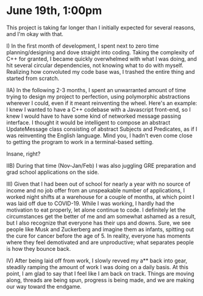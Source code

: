 # June 19th, 1:00pm

This project is taking far longer than I initially expected for several reasons, and I'm okay with that.

I) In the first month of development, I spent next to zero time planning/designing and dove straight into coding. Taking the complexity of C++ for granted, I became quickly overwhelmed with what I was doing, and hit several circular dependencies, not knowing what to do with myself. Realizing how convoluted my code base was, I trashed the entire thing and started from scratch.

IIA) In the following 2-3 months, I spent an unwarranted amount of time trying to design my project to perfection, using polymorphic abstractions wherever I could, even if it meant reinventing the wheel. Here's an example: I knew I wanted to have a C++ codebase with a Javascript front-end, so I knew I would have to have some kind of networked message passing interface. I thought it would be intelligent to compose an abstract UpdateMessage class consisting of abstract Subjects and Predicates, as if I was reinventing the English language. Mind you, I hadn't even come close to getting the program to work in a terminal-based setting.

Insane, right?

IIB) During that time (Nov-Jan/Feb) I was also juggling GRE preparation and grad school applications on the side.

III) Given that I had been out of school for nearly a year with no source of income and no job offer from an unspeakable number of applications, I worked night shifts at a warehouse for a couple of months, at which point I was laid off due to COVID-19. While I was working, I hardly had the motivation to eat properly, let alone continue to code. I definitely let the circumstances get the better of me and am somewhat ashamed as a result, but I also recognize that everyone has their ups and downs. Sure, we see people like Musk and Zuckerberg and imagine them as infants, spitting out the cure for cancer before the age of 5. In reality, everyone has moments where they feel demotivated and are unproductive; what separates people is how they bounce back.

IV) After being laid off from work, I slowly revved my a\*\* back into gear, steadily ramping the amount of work I was doing on a daily basis. At this point, I am glad to say that I feel like I am back on track. Things are moving along, threads are being spun, progress is being made, and we are making our way toward the endgame.
